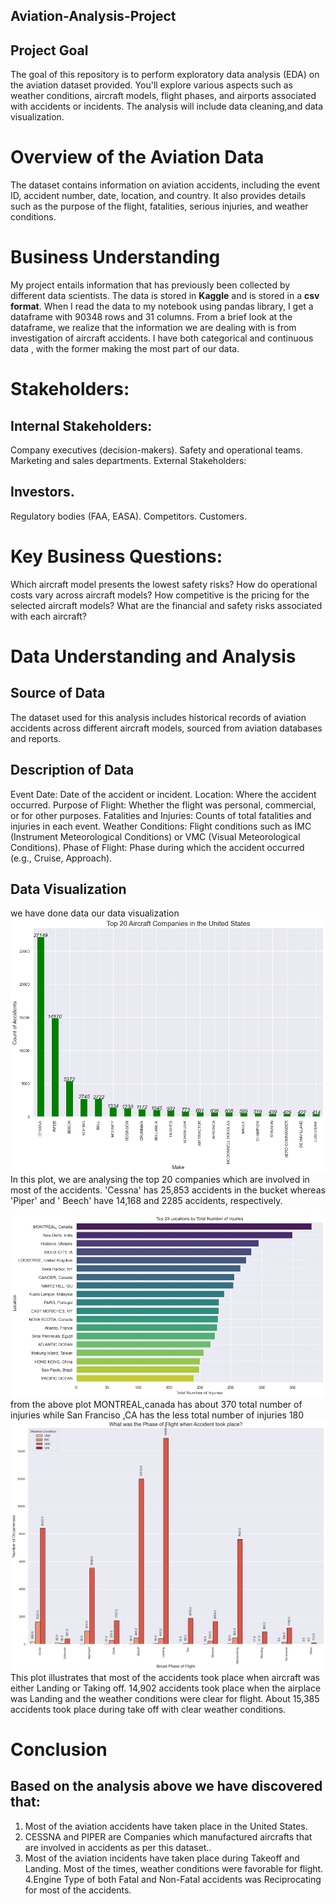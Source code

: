 ## Aviation-Analysis-Project
## Project Goal
The goal of this repository is to perform exploratory data analysis (EDA) on the aviation dataset provided. You'll explore various aspects such as weather conditions, aircraft models, flight phases, and airports associated with accidents or incidents. The analysis will include data cleaning,and data visualization.


# Overview of the Aviation Data
The dataset contains information on aviation accidents, including the event ID, accident number, date, location, and country. It also provides details such as the purpose of the flight, fatalities, serious injuries, and weather conditions.

# Business Understanding
My project entails information that has previously been collected by different data scientists. The data is stored in **Kaggle**  and is stored in a **csv format**. When I read the data to my notebook using pandas library, I get a dataframe with 90348 rows and 31 columns. From a brief look at the dataframe, we realize that the information we are dealing with is from investigation of aircraft accidents. I have both categorical and continuous data , with the former making the most part of our data.

# Stakeholders:
## Internal Stakeholders:

Company executives (decision-makers).
Safety and operational teams.
Marketing and sales departments.
External Stakeholders:

## Investors.
Regulatory bodies (FAA, EASA).
Competitors.
Customers.
# Key Business Questions:
Which aircraft model presents the lowest safety risks?
How do operational costs vary across aircraft models?
How competitive is the pricing for the selected aircraft models?
What are the financial and safety risks associated with each aircraft?
# Data Understanding and Analysis
## Source of Data
The dataset used for this analysis includes historical records of aviation accidents across different aircraft models, sourced from aviation databases and reports.

## Description of Data
Event Date: Date of the accident or incident.
Location: Where the accident occurred.
Purpose of Flight: Whether the flight was personal, commercial, or for other purposes.
Fatalities and Injuries: Counts of total fatalities and injuries in each event.
Weather Conditions: Flight conditions such as IMC (Instrument Meteorological Conditions) or VMC (Visual Meteorological Conditions).
Phase of Flight: Phase during which the accident occurred (e.g., Cruise, Approach).
## Data Visualization
we have done data our data visualization 
![alt text](image1.png)
In this plot, we are analysing the top 20  companies which are involved in most of the accidents. 'Cessna' has 25,853 accidents in the bucket whereas 'Piper' and ' Beech' have 14,168 and 2285 accidents, respectively.

![alt text](image2.png)
from the above plot MONTREAL,canada has about 370 total number of injuries while San Franciso ,CA has the less total number of injuries 180
![alt text](<image 3.png>)
This plot illustrates that most of the accidents took place when aircraft was either Landing or Taking off. 14,902 accidents took place when the airplace was Landing and the weather conditions were clear for flight. About 15,385 accidents took place during take off with clear weather conditions.



# Conclusion
 ## Based on the analysis above we have discovered that:
 1. Most of the aviation accidents have taken place in the United States.
2. CESSNA and PIPER are Companies which manufactured aircrafts that are involved in accidents as per this dataset..
3. Most of the aviation incidents have taken place during Takeoff and Landing. Most of the times, weather conditions were favorable for flight.
4.Engine Type of both Fatal and Non-Fatal accidents was Reciprocating for most of the accidents.